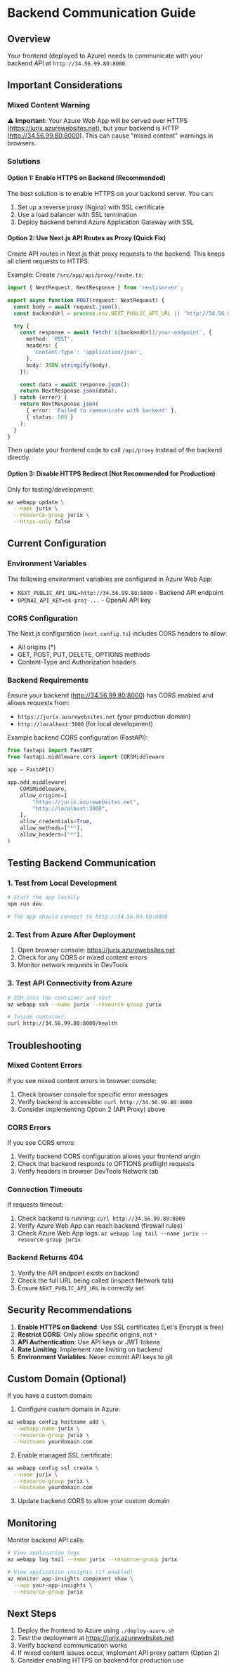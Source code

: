 # Backend Communication Guide

## Overview

Your frontend (deployed to Azure) needs to communicate with your backend API at `http://34.56.99.80:8000`.

## Important Considerations

### Mixed Content Warning

⚠️ **Important**: Your Azure Web App will be served over HTTPS (https://jurix.azurewebsites.net), but your backend is HTTP (http://34.56.99.80:8000). This can cause "mixed content" warnings in browsers.

### Solutions

#### Option 1: Enable HTTPS on Backend (Recommended)

The best solution is to enable HTTPS on your backend server. You can:

1. Set up a reverse proxy (Nginx) with SSL certificate
2. Use a load balancer with SSL termination
3. Deploy backend behind Azure Application Gateway with SSL

#### Option 2: Use Next.js API Routes as Proxy (Quick Fix)

Create API routes in Next.js that proxy requests to the backend. This keeps all client requests to HTTPS.

Example: Create `/src/app/api/proxy/route.ts`:

```typescript
import { NextRequest, NextResponse } from 'next/server';

export async function POST(request: NextRequest) {
  const body = await request.json();
  const backendUrl = process.env.NEXT_PUBLIC_API_URL || 'http://34.56.99.80:8000';

  try {
    const response = await fetch(`${backendUrl}/your-endpoint`, {
      method: 'POST',
      headers: {
        'Content-Type': 'application/json',
      },
      body: JSON.stringify(body),
    });

    const data = await response.json();
    return NextResponse.json(data);
  } catch (error) {
    return NextResponse.json(
      { error: 'Failed to communicate with backend' },
      { status: 500 }
    );
  }
}
```

Then update your frontend code to call `/api/proxy` instead of the backend directly.

#### Option 3: Disable HTTPS Redirect (Not Recommended for Production)

Only for testing/development:

```bash
az webapp update \
  --name jurix \
  --resource-group jurix \
  --https-only false
```

## Current Configuration

### Environment Variables

The following environment variables are configured in Azure Web App:

- `NEXT_PUBLIC_API_URL=http://34.56.99.80:8000` - Backend API endpoint
- `OPENAI_API_KEY=sk-proj-...` - OpenAI API key

### CORS Configuration

The Next.js configuration (`next.config.ts`) includes CORS headers to allow:
- All origins (*)
- GET, POST, PUT, DELETE, OPTIONS methods
- Content-Type and Authorization headers

### Backend Requirements

Ensure your backend (http://34.56.99.80:8000) has CORS enabled and allows requests from:
- `https://jurix.azurewebsites.net` (your production domain)
- `http://localhost:3000` (for local development)

Example backend CORS configuration (FastAPI):

```python
from fastapi import FastAPI
from fastapi.middleware.cors import CORSMiddleware

app = FastAPI()

app.add_middleware(
    CORSMiddleware,
    allow_origins=[
        "https://jurix.azurewebsites.net",
        "http://localhost:3000",
    ],
    allow_credentials=True,
    allow_methods=["*"],
    allow_headers=["*"],
)
```

## Testing Backend Communication

### 1. Test from Local Development

```bash
# Start the app locally
npm run dev

# The app should connect to http://34.56.99.80:8000
```

### 2. Test from Azure After Deployment

1. Open browser console: https://jurix.azurewebsites.net
2. Check for any CORS or mixed content errors
3. Monitor network requests in DevTools

### 3. Test API Connectivity from Azure

```bash
# SSH into the container and test
az webapp ssh --name jurix --resource-group jurix

# Inside container:
curl http://34.56.99.80:8000/health
```

## Troubleshooting

### Mixed Content Errors

If you see mixed content errors in browser console:

1. Check browser console for specific error messages
2. Verify backend is accessible: `curl http://34.56.99.80:8000`
3. Consider implementing Option 2 (API Proxy) above

### CORS Errors

If you see CORS errors:

1. Verify backend CORS configuration allows your frontend origin
2. Check that backend responds to OPTIONS preflight requests
3. Verify headers in browser DevTools Network tab

### Connection Timeouts

If requests timeout:

1. Check backend is running: `curl http://34.56.99.80:8000`
2. Verify Azure Web App can reach backend (firewall rules)
3. Check Azure Web App logs: `az webapp log tail --name jurix --resource-group jurix`

### Backend Returns 404

1. Verify the API endpoint exists on backend
2. Check the full URL being called (inspect Network tab)
3. Ensure `NEXT_PUBLIC_API_URL` is correctly set

## Security Recommendations

1. **Enable HTTPS on Backend**: Use SSL certificates (Let's Encrypt is free)
2. **Restrict CORS**: Only allow specific origins, not `*`
3. **API Authentication**: Use API keys or JWT tokens
4. **Rate Limiting**: Implement rate limiting on backend
5. **Environment Variables**: Never commit API keys to git

## Custom Domain (Optional)

If you have a custom domain:

1. Configure custom domain in Azure:
```bash
az webapp config hostname add \
  --webapp-name jurix \
  --resource-group jurix \
  --hostname yourdomain.com
```

2. Enable managed SSL certificate:
```bash
az webapp config ssl create \
  --name jurix \
  --resource-group jurix \
  --hostname yourdomain.com
```

3. Update backend CORS to allow your custom domain

## Monitoring

Monitor backend API calls:

```bash
# View application logs
az webapp log tail --name jurix --resource-group jurix

# View application insights (if enabled)
az monitor app-insights component show \
  --app your-app-insights \
  --resource-group jurix
```

## Next Steps

1. Deploy the frontend to Azure using `./deploy-azure.sh`
2. Test the deployment at https://jurix.azurewebsites.net
3. Verify backend communication works
4. If mixed content issues occur, implement API proxy pattern (Option 2)
5. Consider enabling HTTPS on backend for production use
